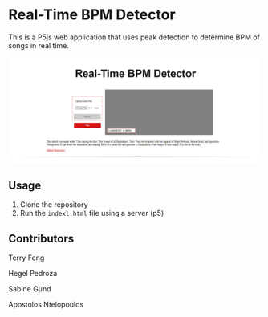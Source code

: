 # Real-Time BPM Detector

This is a P5js web application that uses peak detection to determine BPM of songs in real time. 

![./images/repo/rtbpm.png](./images/repo/rtbpm.png)

## Usage

1. Clone the repository
2. Run the `indexl.html` file using a server (p5)

## Contributors 

Terry Feng

Hegel Pedroza

Sabine Gund

Apostolos Ntelopoulos